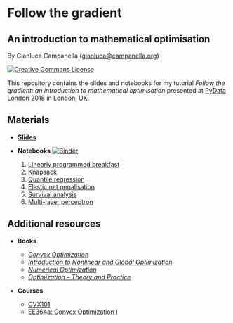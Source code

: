 # Follow the gradient
## An introduction to mathematical optimisation

By Gianluca Campanella (<gianluca@campanella.org>)

[![Creative Commons License](https://i.creativecommons.org/l/by/4.0/80x15.png)](http://creativecommons.org/licenses/by/4.0/)

This repository contains the slides and notebooks for my tutorial *Follow the gradient: an introduction to mathematical optimisation* presented at [PyData London 2018](https://pydata.org/london2018/) in London, UK.

## Materials

* [**Slides**](https://cdn.rawgit.com/gcampanella/pydata-london-2018/master/slides/pydata_london_2018.pdf)

* **Notebooks** [![Binder](https://mybinder.org/badge.svg)](https://mybinder.org/v2/gh/gcampanella/pydata-london-2018/master)
  1. [Linearly programmed breakfast](https://cdn.rawgit.com/gcampanella/pydata-london-2018/master/notebooks/01_LP_Breakfast.ipynb)
  2. [Knapsack](https://cdn.rawgit.com/gcampanella/pydata-london-2018/master/notebooks/02_ILP_Knapsack.ipynb)
  1. [Quantile regression](https://cdn.rawgit.com/gcampanella/pydata-london-2018/master/notebooks/03_Quantile_Regression.ipynb)
  1. [Elastic net penalisation](https://cdn.rawgit.com/gcampanella/pydata-london-2018/master/notebooks/04_Elastic_Net.ipynb)
  1. [Survival analysis](https://cdn.rawgit.com/gcampanella/pydata-london-2018/master/notebooks/05_Survival_Analysis.ipynb)
  1. [Multi-layer perceptron](https://cdn.rawgit.com/gcampanella/pydata-london-2018/master/notebooks/06_MLP.ipynb)

## Additional resources

* **Books**
  * [*Convex Optimization*](https://web.stanford.edu/~boyd/cvxbook/)
  * [*Introduction to Nonlinear and Global Optimization*](https://www.springer.com/us/book/9780387886695)
  * [*Numerical Optimization*](https://www.springer.com/us/book/9780387303031)
  * [*Optimization – Theory and Practice*](https://www.springer.com/us/book/9780387789767)

* **Courses**
  * [CVX101](https://lagunita.stanford.edu/courses/Engineering/CVX101/Winter2014/about)
  * [EE364a: Convex Optimization I](https://web.stanford.edu/class/ee364a/)
